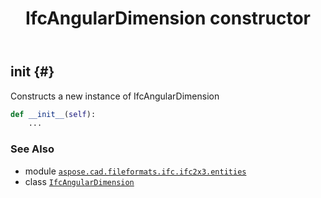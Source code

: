 ﻿---
title: IfcAngularDimension constructor
second_title: Aspose.CAD for Python via .NET API References
description: 
type: docs
weight: 10
url: /python-net/aspose.cad.fileformats.ifc.ifc2x3.entities/ifcangulardimension/__init__/
is_root: false
---

## __init__ {#}

Constructs a new instance of IfcAngularDimension



```python
def __init__(self):
    ...
```





### See Also
* module [`aspose.cad.fileformats.ifc.ifc2x3.entities`](../../)
* class [`IfcAngularDimension`](/cad/python-net/aspose.cad.fileformats.ifc.ifc2x3.entities/ifcangulardimension)
